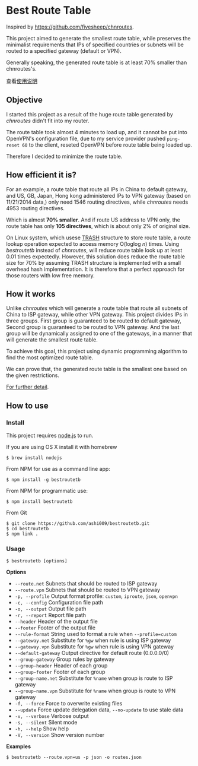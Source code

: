 # Best Route Table

Inspired by https://github.com/fivesheep/chnroutes.

This project aimed to generate the smallest route table,
while preserves the minimalist requirements that IPs of
specified countries or subnets will be routed to a
specified gateway (default or VPN).

Generally speaking, the generated route table is at least
70% smaller than chnroutes's.

查看[使用说明][wiki]


## Objective

I started this project as a result of the huge route table
generated by *chnroutes* didn't fit into my router.

The route table took almost 4 minutes to load up, and it cannot be
put into OpenVPN's configuration file, due to my service
provider pushed `ping-reset 60` to the client, reseted
OpenVPN before route table being loaded up.

Therefore I decided to minimize the route table.


## How efficient it is?

For an example, a route table that route all IPs in China to
default gateway, and US, GB, Japan, Hong kong administered
IPs to VPN gateway (based on 11/21/2014 data,)
only need 1546 routing directives, while *chnroutes* needs
4953 routing directives.

Which is almost **70% smaller**. And if route US address to VPN only,
the route table has only **105 directives**, which is about only
2% of original size.

On Linux system, which usese [TRASH][trash] structure to store
route table, a route lookup operation expected to access
memory O(loglog _n_) times. Using *bestroutetb* instead of *chnroutes*,
will reduce route table look up at least 0.01 times expectedly.
However, this solution does reduce the route table size for 70% by
assuming TRASH structure is implemented with a small overhead
hash implementation.  It is therefore that a perfect approach for those
routers with low free memory.


## How it works

Unlike *chnroutes* which will generate a route table that
route all subnets of China to ISP gateway, while other VPN gateway.
This project divides IPs in three groups. First group is guaranteed
to be routed to default gateway, Second group is guaranteed to be
routed to VPN gateway. And the last group will be dynamically assigned
to one of the gateways, in a manner that will generate
the smallest route table.

To achieve this goal, this project using dynamic programming
algorithm to find the most optimized route table.

We can prove that, the generated route table is the smallest
one based on the given restrictions.

[For further detail][blog].


## How to use

### Install

This project requires [node.js][nodejs] to run.

If you are using OS X install it with homebrew

    $ brew install nodejs

From NPM for use as a command line app:

    $ npm install -g bestroutetb

From NPM for programmatic use:

    $ npm install bestroutetb

From Git

    $ git clone https://github.com/ashi009/bestroutetb.git
    $ cd bestroutetb
    $ npm link .

### Usage

    $ bestroutetb [options]

__Options__

* `--route.net`        Subnets that should be routed to ISP gateway
* `--route.vpn`        Subnets that should be routed to VPN gateway
* `-p, --profile`      Output format profile: `custom`, `iproute`, `json`, `openvpn`
* `-c, --config`       Configuration file path
* `-o, --output`       Output file path
* `-r, --report`       Report file path
* `--header`           Header of the output file
* `--footer`           Footer of the output file
* `--rule-format`      String used to format a rule when `--profile=custom`
* `--gateway.net`      Substitute for `%gw` when rule is using ISP gateway
* `--gateway.vpn`      Substitute for `%gw` when rule is using VPN gateway
* `--default-gateway`  Output directive for default route (0.0.0.0/0)
* `--group-gateway`    Group rules by gateway
* `--group-header`     Header of each group
* `--group-footer`     Footer of each group
* `--group-name.net`   Substitute for `%name` when group is route to ISP gateway
* `--group-name.vpn`   Substitute for `%name` when group is route to VPN gateway
* `-f, --force`        Force to overwrite existing files
* `--update`           Force update delegation data, `--no-update` to use stale data
* `-v, --verbose`      Verbose output
* `-s, --silent`       Silent mode
* `-h, --help`         Show help
* `-V, --version`      Show version number

__Examples__

    $ bestroutetb --route.vpn=us -p json -o routes.json


[wiki]: https://github.com/ashi009/bestroutetb/wiki/%E4%BD%BF%E7%94%A8%E8%AF%B4%E6%98%8E
[trash]: http://www.nada.kth.se/~snilsson/publications/TRASH/trash.pdf
[blog]: http://ashi009.tumblr.com/post/36581070478/vpn
[nodejs]: http://nodejs.org
[wget]: http://www.gnu.org/software/wget/
